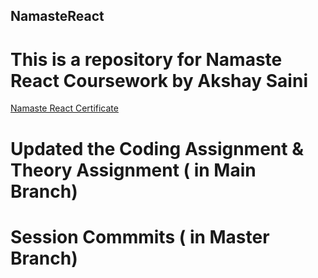 ## NamasteReact
# This is a repository for Namaste React Coursework by Akshay Saini

[Namaste React Certificate](https://learn.namastedev.com/share-certificate?serialno=DJRAERFK)

# Updated the Coding Assignment & Theory Assignment  ( in Main Branch)
# Session Commmits ( in Master Branch)

